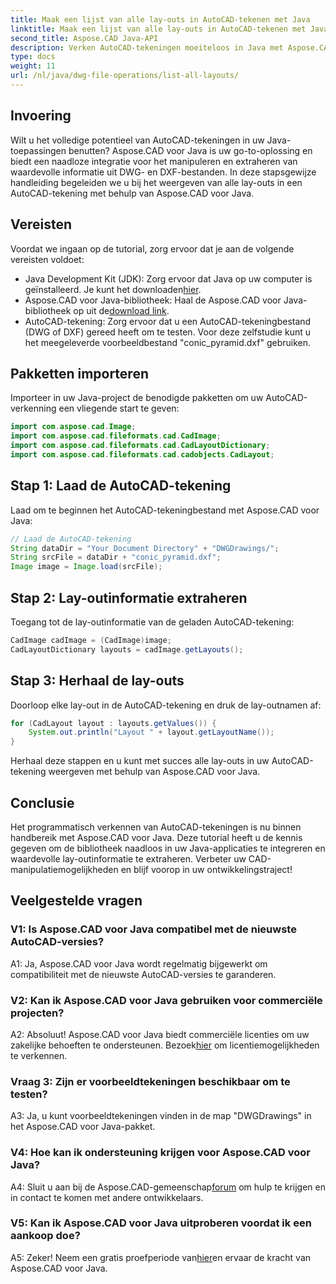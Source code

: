 ```yaml
---
title: Maak een lijst van alle lay-outs in AutoCAD-tekenen met Java
linktitle: Maak een lijst van alle lay-outs in AutoCAD-tekenen met Java
second_title: Aspose.CAD Java-API
description: Verken AutoCAD-tekeningen moeiteloos in Java met Aspose.CAD. Maak een lijst van alle lay-outs en extraheer waardevolle informatie. Download nu voor naadloze integratie!
type: docs
weight: 11
url: /nl/java/dwg-file-operations/list-all-layouts/
---
```

## Invoering

Wilt u het volledige potentieel van AutoCAD-tekeningen in uw Java-toepassingen benutten? Aspose.CAD voor Java is uw go-to-oplossing en biedt een naadloze integratie voor het manipuleren en extraheren van waardevolle informatie uit DWG- en DXF-bestanden. In deze stapsgewijze handleiding begeleiden we u bij het weergeven van alle lay-outs in een AutoCAD-tekening met behulp van Aspose.CAD voor Java.

## Vereisten

Voordat we ingaan op de tutorial, zorg ervoor dat je aan de volgende vereisten voldoet:
- Java Development Kit (JDK): Zorg ervoor dat Java op uw computer is geïnstalleerd. Je kunt het downloaden[hier](https://www.oracle.com/java/technologies/javase-downloads.html).
-  Aspose.CAD voor Java-bibliotheek: Haal de Aspose.CAD voor Java-bibliotheek op uit de[download link](https://releases.aspose.com/cad/java/).
- AutoCAD-tekening: Zorg ervoor dat u een AutoCAD-tekeningbestand (DWG of DXF) gereed heeft om te testen. Voor deze zelfstudie kunt u het meegeleverde voorbeeldbestand "conic_pyramid.dxf" gebruiken.

## Pakketten importeren

Importeer in uw Java-project de benodigde pakketten om uw AutoCAD-verkenning een vliegende start te geven:

```java
import com.aspose.cad.Image;
import com.aspose.cad.fileformats.cad.CadImage;
import com.aspose.cad.fileformats.cad.CadLayoutDictionary;
import com.aspose.cad.fileformats.cad.cadobjects.CadLayout;
```

## Stap 1: Laad de AutoCAD-tekening

Laad om te beginnen het AutoCAD-tekeningbestand met Aspose.CAD voor Java:

```java
// Laad de AutoCAD-tekening
String dataDir = "Your Document Directory" + "DWGDrawings/";
String srcFile = dataDir + "conic_pyramid.dxf";
Image image = Image.load(srcFile);
```

## Stap 2: Lay-outinformatie extraheren

Toegang tot de lay-outinformatie van de geladen AutoCAD-tekening:

```java
CadImage cadImage = (CadImage)image;
CadLayoutDictionary layouts = cadImage.getLayouts();
```

## Stap 3: Herhaal de lay-outs

Doorloop elke lay-out in de AutoCAD-tekening en druk de lay-outnamen af:

```java
for (CadLayout layout : layouts.getValues()) {
    System.out.println("Layout " + layout.getLayoutName());
}
```

Herhaal deze stappen en u kunt met succes alle lay-outs in uw AutoCAD-tekening weergeven met behulp van Aspose.CAD voor Java.

## Conclusie

Het programmatisch verkennen van AutoCAD-tekeningen is nu binnen handbereik met Aspose.CAD voor Java. Deze tutorial heeft u de kennis gegeven om de bibliotheek naadloos in uw Java-applicaties te integreren en waardevolle lay-outinformatie te extraheren. Verbeter uw CAD-manipulatiemogelijkheden en blijf voorop in uw ontwikkelingstraject!

## Veelgestelde vragen

### V1: Is Aspose.CAD voor Java compatibel met de nieuwste AutoCAD-versies?

A1: Ja, Aspose.CAD voor Java wordt regelmatig bijgewerkt om compatibiliteit met de nieuwste AutoCAD-versies te garanderen.

### V2: Kan ik Aspose.CAD voor Java gebruiken voor commerciële projecten?

 A2: Absoluut! Aspose.CAD voor Java biedt commerciële licenties om uw zakelijke behoeften te ondersteunen. Bezoek[hier](https://purchase.aspose.com/buy) om licentiemogelijkheden te verkennen.

### Vraag 3: Zijn er voorbeeldtekeningen beschikbaar om te testen?

A3: Ja, u kunt voorbeeldtekeningen vinden in de map "DWGDrawings" in het Aspose.CAD voor Java-pakket.

### V4: Hoe kan ik ondersteuning krijgen voor Aspose.CAD voor Java?

 A4: Sluit u aan bij de Aspose.CAD-gemeenschap[forum](https://forum.aspose.com/c/cad/19) om hulp te krijgen en in contact te komen met andere ontwikkelaars.

### V5: Kan ik Aspose.CAD voor Java uitproberen voordat ik een aankoop doe?

 A5: Zeker! Neem een gratis proefperiode van[hier](https://releases.aspose.com/)en ervaar de kracht van Aspose.CAD voor Java.